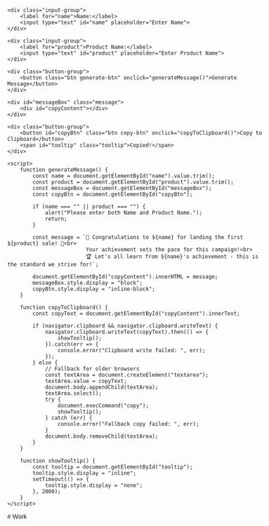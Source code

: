 <!DOCTYPE html>
<html lang="en">
<head>
    <meta charset="UTF-8">
    <meta name="viewport" content="width=device-width, initial-scale=1.0">
    <title>Sales Achievement</title>
    <style>
        body {
            font-family: Arial, sans-serif;
            max-width: 600px;
            margin: 0 auto;
            padding: 20px;
            text-align: left;
        }
        .input-group {
            margin-bottom: 10px;
        }
        label {
            font-weight: bold;
        }
        input {
            width: 100%;
            padding: 8px;
            margin-top: 5px;
            border: 1px solid #ccc;
            border-radius: 5px;
        }
        .message {
            padding: 15px;
            border: 2px solid #ddd;
            border-radius: 10px;
            background: #f9f9f9;
            font-size: 18px;
            line-height: 1.6;
            display: none;
        }
        .button-group {
            margin-top: 15px;
        }
        .btn {
            padding: 10px 15px;
            font-size: 16px;
            cursor: pointer;
            border: none;
            border-radius: 5px;
            color: #fff;
        }
        .generate-btn {
            background: #28a745;
        }
        .generate-btn:hover {
            background: #218838;
        }
        .copy-btn {
            background: #007bff;
            display: none;
        }
        .copy-btn:hover {
            background: #0056b3;
        }
        .tooltip {
            display: none;
            margin-left: 10px;
            color: green;
            font-weight: bold;
        }
    </style>
</head>
<body>

    <div class="input-group">
        <label for="name">Name:</label>
        <input type="text" id="name" placeholder="Enter Name">
    </div>
    
    <div class="input-group">
        <label for="product">Product Name:</label>
        <input type="text" id="product" placeholder="Enter Product Name">
    </div>

    <div class="button-group">
        <button class="btn generate-btn" onclick="generateMessage()">Generate Message</button>
    </div>

    <div id="messageBox" class="message">
        <div id="copyContent"></div>
    </div>

    <div class="button-group">
        <button id="copyBtn" class="btn copy-btn" onclick="copyToClipboard()">Copy to Clipboard</button>
        <span id="tooltip" class="tooltip">Copied!</span>
    </div>

    <script>
        function generateMessage() {
            const name = document.getElementById("name").value.trim();
            const product = document.getElementById("product").value.trim();
            const messageBox = document.getElementById("messageBox");
            const copyBtn = document.getElementById("copyBtn");

            if (name === "" || product === "") {
                alert("Please enter both Name and Product Name.");
                return;
            }

            const message = `🎉 Congratulations to ${name} for landing the first ${product} sale! 🎉<br>
                             Your achievement sets the pace for this campaign!<br>
                             🏆 Let's all learn from ${name}'s achievement - this is the standard we strive for!`;

            document.getElementById("copyContent").innerHTML = message;
            messageBox.style.display = "block";
            copyBtn.style.display = "inline-block";
        }

        function copyToClipboard() {
            const copyText = document.getElementById("copyContent").innerText;

            if (navigator.clipboard && navigator.clipboard.writeText) {
                navigator.clipboard.writeText(copyText).then(() => {
                    showTooltip();
                }).catch(err => {
                    console.error("Clipboard write failed: ", err);
                });
            } else {
                // Fallback for older browsers
                const textArea = document.createElement("textarea");
                textArea.value = copyText;
                document.body.appendChild(textArea);
                textArea.select();
                try {
                    document.execCommand("copy");
                    showTooltip();
                } catch (err) {
                    console.error("Fallback copy failed: ", err);
                }
                document.body.removeChild(textArea);
            }
        }

        function showTooltip() {
            const tooltip = document.getElementById("tooltip");
            tooltip.style.display = "inline";
            setTimeout(() => {
                tooltip.style.display = "none";
            }, 2000);
        }
    </script>

</body>
</html>
# Work
